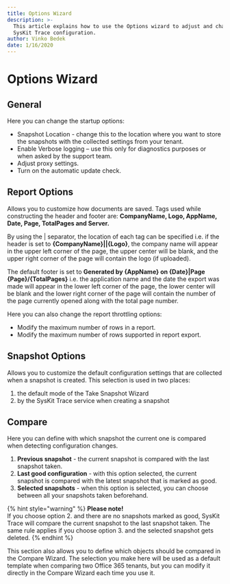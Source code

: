 ```yaml
---
title: Options Wizard
description: >-
  This article explains how to use the Options wizard to adjust and change your
  SysKit Trace configuration.
author: Vinko Bedek
date: 1/16/2020
---
```


# Options Wizard

## General

Here you can change the startup options:
* Snapshot Location - change this to the location where you want to store the snapshots with the collected settings from your tenant.
* Enable Verbose logging – use this only for diagnostics purposes or when asked by the support team.
* Adjust proxy settings.
* Turn on the automatic update check.

## Report Options

Allows you to customize how documents are saved. Tags used while constructing the header and footer are: **CompanyName, Logo, AppName, Date, Page, TotalPages and Server.**

By using the \| separator, the location of each tag can be specified i.e. if the header is set to **{CompanyName}\|\|{Logo}**, the company name will appear in the upper left corner of the page, the upper center will be blank, and the upper right corner of the page will contain the logo \(if uploaded\).

The default footer is set to **Generated by {AppName} on {Date}\|Page {Page}/{TotalPages}** i.e. the application name and the date the export was made will appear in the lower left corner of the page, the lower center will be blank and the lower right corner of the page will contain the number of the page currently opened along with the total page number.

Here you can also change the report throttling options:
* Modify the maximum number of rows in a report.
* Modify the maximum number of rows supported in report export.

## Snapshot Options

Allows you to customize the default configuration settings that are collected when a snapshot is created. This selection is used in two places:
1. the default mode of the Take Snapshot Wizard
2. by the SysKit Trace service when creating a snapshot


## Compare

Here you can define with which snapshot the current one is compared when detecting configuration changes.

1. **Previous snapshot** - the current snapshot is compared with the last snapshot taken. 
2. **Last good configuration** - with this option selected, the current snapshot is compared with the latest snapshot that is marked as good. 
3. **Selected snapshots** - when this option is selected, you can choose between all your snapshots taken beforehand.

{% hint style="warning" %}
**Please note!**  
If you choose option 2. and there are no snapshots marked as good, SysKit Trace will compare the current snapshot to the last snapshot taken. The same rule applies if you choose option 3. and the selected snapshot gets deleted.
{% endhint %}

This section also allows you to define which objects should be compared in the Compare Wizard. The selection you make here will be used as a default template when comparing two Office 365 tenants, but you can modify it directly in the Compare Wizard each time you use it.
